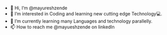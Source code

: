 - 👋 Hi, I’m @mayureshzende
- 👀 I’m interested in Coding and learning new cutting edge Technology💻.
- 🌱 I’m currently learning many Languages and technology parallelly.
- 📫 How to reach me @mayueshzende on linkedIn

<!---
mayureshzende/mayureshzende is a ✨ special ✨ repository because its `README.md` (this file) appears on your GitHub profile.
You can click the Preview link to take a look at your changes.
--->

